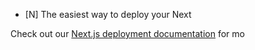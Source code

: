 
- [N]
The easiest way to deploy your Next

Check out our [Next.js deployment documentation](https://nextjs.org/docs/deployment) for mo
